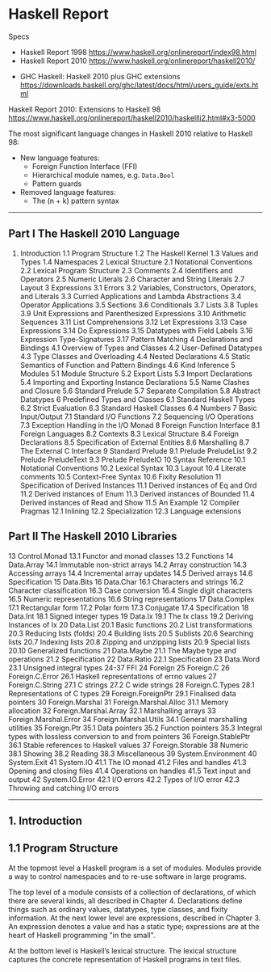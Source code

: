 # Haskell Report

Specs
- Haskell Report 1998
  https://www.haskell.org/onlinereport/index98.html
- Haskell Report 2010
  https://www.haskell.org/onlinereport/haskell2010/
+ GHC Haskell: Haskell 2010 plus GHC extensions
  https://downloads.haskell.org/ghc/latest/docs/html/users_guide/exts.html



Haskell Report 2010: Extensions to Haskell 98
https://www.haskell.org/onlinereport/haskell2010/haskellli2.html#x3-5000

The most significant language changes in Haskell 2010 relative to Haskell 98:
* New language features:
  - Foreign Function Interface (FFI)
  - Hierarchical module names, e.g. `Data.Bool`
  - Pattern guards
* Removed language features:
  - The (n + k) pattern syntax

---

## Part I The Haskell 2010 Language

1. Introduction
  1.1 Program Structure
  1.2 The Haskell Kernel
  1.3 Values and Types
  1.4 Namespaces
2 Lexical Structure
  2.1 Notational Conventions
  2.2 Lexical Program Structure
  2.3 Comments
  2.4 Identifiers and Operators
  2.5 Numeric Literals
  2.6 Character and String Literals
  2.7 Layout
3 Expressions
  3.1 Errors
  3.2 Variables, Constructors, Operators, and Literals
  3.3 Curried Applications and Lambda Abstractions
  3.4 Operator Applications
  3.5 Sections
  3.6 Conditionals
  3.7 Lists
  3.8 Tuples
  3.9 Unit Expressions and Parenthesized Expressions
  3.10 Arithmetic Sequences
  3.11 List Comprehensions
  3.12 Let Expressions
  3.13 Case Expressions
  3.14 Do Expressions
  3.15 Datatypes with Field Labels
  3.16 Expression Type-Signatures
  3.17 Pattern Matching
4 Declarations and Bindings
  4.1 Overview of Types and Classes
  4.2 User-Defined Datatypes
  4.3 Type Classes and Overloading
  4.4 Nested Declarations
  4.5 Static Semantics of Function and Pattern Bindings
  4.6 Kind Inference
5 Modules
  5.1 Module Structure
  5.2 Export Lists
  5.3 Import Declarations
  5.4 Importing and Exporting Instance Declarations
  5.5 Name Clashes and Closure
  5.6 Standard Prelude
  5.7 Separate Compilation
  5.8 Abstract Datatypes
6 Predefined Types and Classes
  6.1 Standard Haskell Types
  6.2 Strict Evaluation
  6.3 Standard Haskell Classes
  6.4 Numbers
7 Basic Input/Output
  7.1 Standard I/O Functions
  7.2 Sequencing I/O Operations
  7.3 Exception Handling in the I/O Monad
8 Foreign Function Interface
  8.1 Foreign Languages
  8.2 Contexts
  8.3 Lexical Structure
  8.4 Foreign Declarations
  8.5 Specification of External Entities
  8.6 Marshalling
  8.7 The External C Interface
9 Standard Prelude
  9.1 Prelude PreludeList
  9.2 Prelude PreludeText
  9.3 Prelude PreludeIO
10 Syntax Reference
  10.1 Notational Conventions
  10.2 Lexical Syntax
  10.3 Layout
  10.4 Literate comments
  10.5 Context-Free Syntax
  10.6 Fixity Resolution
11 Specification of Derived Instances
  11.1 Derived instances of Eq and Ord
  11.2 Derived instances of Enum
  11.3 Derived instances of Bounded
  11.4 Derived instances of Read and Show
  11.5 An Example
12 Compiler Pragmas
  12.1 Inlining
  12.2 Specialization
  12.3 Language extensions

## Part II The Haskell 2010 Libraries

13 Control.Monad
  13.1 Functor and monad classes
  13.2 Functions
14 Data.Array
  14.1 Immutable non-strict arrays
  14.2 Array construction
  14.3 Accessing arrays
  14.4 Incremental array updates
  14.5 Derived arrays
  14.6 Specification
15 Data.Bits
16 Data.Char
  16.1 Characters and strings
  16.2 Character classification
  16.3 Case conversion
  16.4 Single digit characters
  16.5 Numeric representations
  16.6 String representations
17 Data.Complex
  17.1 Rectangular form
  17.2 Polar form
  17.3 Conjugate
  17.4 Specification
18 Data.Int
  18.1 Signed integer types
19 Data.Ix
  19.1 The Ix class
  19.2 Deriving Instances of Ix
20 Data.List
  20.1 Basic functions
  20.2 List transformations
  20.3 Reducing lists (folds)
  20.4 Building lists
  20.5 Sublists
  20.6 Searching lists
  20.7 Indexing lists
  20.8 Zipping and unzipping lists
  20.9 Special lists
  20.10 Generalized functions
21 Data.Maybe
  21.1 The Maybe type and operations
  21.2 Specification
22 Data.Ratio
  22.1 Specification
23 Data.Word
  23.1 Unsigned integral types
24-37 FFI
  24 Foreign
  25 Foreign.C
  26 Foreign.C.Error
    26.1 Haskell representations of errno values
  27 Foreign.C.String
    27.1 C strings
    27.2 C wide strings
  28 Foreign.C.Types
    28.1 Representations of C types
  29 Foreign.ForeignPtr
    29.1 Finalised data pointers
  30 Foreign.Marshal
  31 Foreign.Marshal.Alloc
    31.1 Memory allocation
  32 Foreign.Marshal.Array
    32.1 Marshalling arrays
  33 Foreign.Marshal.Error
  34 Foreign.Marshal.Utils
    34.1 General marshalling utilities
  35 Foreign.Ptr
    35.1 Data pointers
    35.2 Function pointers
    35.3 Integral types with lossless conversion to and from pointers
  36 Foreign.StablePtr
    36.1 Stable references to Haskell values
  37 Foreign.Storable
38 Numeric
  38.1 Showing
  38.2 Reading
  38.3 Miscellaneous
39 System.Environment
40 System.Exit
41 System.IO
  41.1 The IO monad
  41.2 Files and handles
  41.3 Opening and closing files
  41.4 Operations on handles
  41.5 Text input and output
42 System.IO.Error
  42.1 I/O errors
  42.2 Types of I/O error
  42.3 Throwing and catching I/O errors

---

## 1. Introduction

## 1.1 Program Structure

At the topmost level a Haskell program is a set of modules. Modules provide a way to control namespaces and to re-use software in large programs.

The top level of a module consists of a collection of declarations, of which there are several kinds, all described in Chapter 4. Declarations define things such as ordinary values, datatypes, type classes, and fixity information.
At the next lower level are expressions, described in Chapter 3. An expression denotes a value and has a static type; expressions are at the heart of Haskell programming "in the small".

At the bottom level is Haskell’s lexical structure. The lexical structure captures the concrete representation of Haskell programs in text files.
